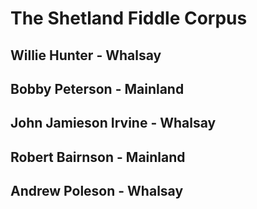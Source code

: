 # The Shetland Fiddle Corpus

## Willie Hunter - Whalsay
## Bobby Peterson - Mainland
## John Jamieson Irvine - Whalsay
## Robert Bairnson - Mainland 
## Andrew Poleson - Whalsay
